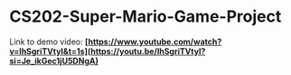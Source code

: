 # CS202-Super-Mario-Game-Project

Link to demo video: **[https://www.youtube.com/watch?v=lhSgriTVtyI&t=1s](https://youtu.be/lhSgriTVtyI?si=Je_ikGec1jU5DNgA)**
